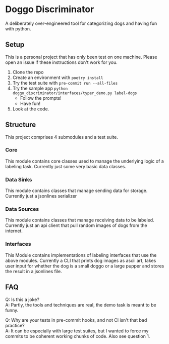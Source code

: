 # Doggo Discriminator
A deliberately over-engineered tool for categorizing dogs and having fun with python.

## Setup
This is a personal project that has only been test on one machine. Please open an issue if these instructions don't work for you.
1. Clone the repo
2. Create an environment with `poetry install`
3. Try the test suite with `pre-commit run --all-files`
4. Try the sample app `python doggo_discriminator/interfaces/typer_demo.py label-dogs`
    - Follow the prompts!
    - Have fun!
5. Look at the code.

## Structure
This project comprises 4 submodules and a test suite.

### Core
This module contains core classes used to manage the underlying logic of a labeling task.
Currently just some very basic data classes.

### Data Sinks
This module contains classes that manage sending data for storage.
Currently just a jsonlines serializer

### Data Sources
This module contains classes that manage receiving data to be labeled.
Currently just an api client that pull random images of dogs from the internet.

### Interfaces
This Module contains implementations of labeling interfaces that use the above modules.
Currently a CLI that prints dog images as ascii art, takes user input for whether the dog is a small doggo or a large pupper and stores the result in a jsonlines file.


## FAQ
Q: Is this a joke? <br>
A: Partly, the tools and techniques are real, the demo task is meant to be funny.


Q: Why are your tests in pre-commit hooks, and not CI isn't that bad practice? <br>
A: It can be especially with large test suites, but I wanted to force my commits to be coherent working chunks of code. Also see question 1.
